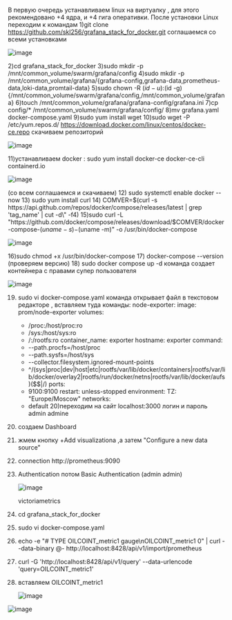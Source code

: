 В первую очередь  устанавливаем linux на виртуалку , для этого рекомендовано +4 ядра, и +4 гига оперативки.
  После установки Linux переходим к командам 
  1)git clone https://github.com/skl256/grafana_stack_for_docker.git соглашаемся со всеми установками 
  
  ![image](https://github.com/user-attachments/assets/3df0af5f-6014-4731-8690-644127578e32)
  
2)cd grafana_stack_for_docker
3)sudo mkdir -p /mnt/common_volume/swarm/grafana/config
4)sudo mkdir -p /mnt/common_volume/grafana/{grafana-config,grafana-data,prometheus-data,loki-data,promtail-data}
5)sudo chown -R $(id -u):$(id -g) {/mnt/common_volume/swarm/grafana/config,/mnt/common_volume/grafana}
6)touch /mnt/common_volume/grafana/grafana-config/grafana.ini
7)cp config/* /mnt/common_volume/swarm/grafana/config/
8)mv grafana.yaml docker-compose.yaml
9)sudo yum install wget 
10)sudo wget -P /etc/yum.repos.d/ https://download.docker.com/linux/centos/docker-ce.repo скачиваем репозиторий 

![image](https://github.com/user-attachments/assets/38b29164-9643-48f2-afb3-7092d18f3d8b)

11)устанавливаем docker : sudo yum install docker-ce docker-ce-cli containerd.io

![image](https://github.com/user-attachments/assets/0f7c4b29-9d91-41f0-889d-0b3b1139cf9d)

(со всем соглашаемся и скачиваем)
12) sudo systemctl enable docker --now 
13) sudo yum install curl
14) COMVER=$(curl -s https://api.github.com/repos/docker/compose/releases/latest | grep 'tag_name' | cut -d\" -f4)
15)sudo curl -L "https://github.com/docker/compose/releases/download/$COMVER/docker-compose-$(uname -s)-$(uname -m)" -o /usr/bin/docker-compose

![image](https://github.com/user-attachments/assets/90c7148d-8fd4-40c6-b80c-9257dac06b7f)

16)sudo chmod +x /usr/bin/docker-compose
17) docker-compose --version (проверяем версию)
18) sudo docker compose up -d команда создает контейнера с правами супер пользователя 

![image](https://github.com/user-attachments/assets/b55a3ab1-aec8-47fd-9583-9d4576f615ed)


19) sudo vi docker-compose.yaml команда открывает файл в текстовом редакторе , вставляем туда команды: node-exporter: 
    image: prom/node-exporter 
    volumes: 
      - /proc:/host/proc:ro 
      - /sys:/host/sys:ro 
      - /:/rootfs:ro 
    container_name: exporter 
    hostname: exporter 
    command: 
      - --path.procfs=/host/proc 
      - --path.sysfs=/host/sys 
      - --collector.filesystem.ignored-mount-points 
      - ^/(sys|proc|dev|host|etc|rootfs/var/lib/docker/containers|rootfs/var/lib/docker/overlay2|rootfs/run/docker/netns|rootfs/var/lib/docker/aufs)($$|/) 
    ports: 
      - 9100:9100 
    restart: unless-stopped 
    environment: 
      TZ: "Europe/Moscow" 
    networks: 
      - default
20)переходим на сайт localhost:3000
логин и пароль admin admine
21) создаем Dashboard
22) жмем кнопку +Add visualizationа ,а затем "Configure a new data source"
23) connection http://prometheus:9090
24) Authentication потом Basic Authentication (admin admin)

    ![image](https://github.com/user-attachments/assets/90e538c2-6b58-4267-922c-75d665d13fcb)


    victoriametrics
26) cd grafana_stack_for_docker
27) sudo vi docker-compose.yaml
28) echo -e "# TYPE OILCOINT_metric1 gauge\nOILCOINT_metric1 0" | curl --data-binary @- http://localhost:8428/api/v1/import/prometheus
29) curl -G 'http://localhost:8428/api/v1/query' --data-urlencode 'query=OILCOINT_metric1'
30) вставляем OILCOINT_metric1

    ![image](https://github.com/user-attachments/assets/10c45835-9719-4e3d-a259-ea18ed280ddb)


![image](https://github.com/user-attachments/assets/019013c9-b592-4397-b7e9-ad723d739c2a)
